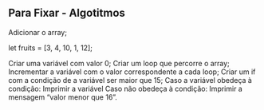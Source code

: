 ## Para Fixar - Algotitmos

Adicionar o array;

let fruits = [3, 4, 10, 1, 12];

Criar uma variável com valor 0;
Criar um loop que percorre o array;
Incrementar a variável com o valor correspondente a cada loop;
Criar um if com a condição de a variável ser maior que 15;
Caso a variável obedeça à condição:
Imprimir a variável
Caso não obedeça à condição:
Imprimir a mensagem “valor menor que 16”.






